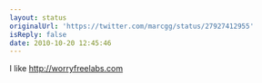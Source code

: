 ```yaml
---
layout: status
originalUrl: 'https://twitter.com/marcgg/status/27927412955'
isReply: false
date: 2010-10-20 12:45:46
---
```


I like http://worryfreelabs.com

